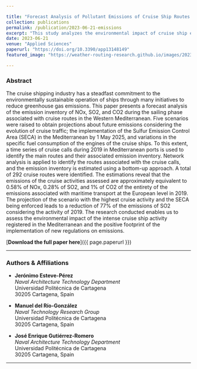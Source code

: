 ```yaml
---

title: "Forecast Analysis of Pollutant Emissions of Cruise Ship Routes in Western Mediterranean"
collection: publications
permalink: /publication/2023-06-21-emissions
excerpt: "This study analyzes the environmental impact of cruise ship emissions in the Western Mediterranean, highlighting a significant reduction in SO2 emissions with new regulations by 2025."
date: 2023-06-21
venue: "Applied Sciences"
paperurl: "https://doi.org/10.3390/app13148149"
featured_image: "https://weather-routing-research.github.io/images/2023-06-21-emissions.png"

---
```


### Abstract

The cruise shipping industry has a steadfast commitment to the environmentally sustainable operation of ships through many initiatives to reduce greenhouse gas emissions. This paper presents a forecast analysis of the emission inventory of NOx, SO2, and CO2 during the sailing phase associated with cruise routes in the Western Mediterranean. Five scenarios were raised to obtain projections about future emissions considering the evolution of cruise traffic; the implementation of the Sulfur Emission Control Area (SECA) in the Mediterranean by 1 May 2025, and variations in the specific fuel consumption of the engines of the cruise ships. To this extent, a time series of cruise calls during 2019 in Mediterranean ports is used to identify the main routes and their associated emission inventory. Network analysis is applied to identify the routes associated with the cruise calls, and the emission inventory is estimated using a bottom-up approach. A total of 292 cruise routes were identified. The estimations reveal that the emissions of the cruise activities assessed are approximately equivalent to 0.58% of NOx, 0.28% of SO2, and 1% of CO2 of the entirety of the emissions associated with maritime transport at the European level in 2019. The projection of the scenario with the highest cruise activity and the SECA being enforced leads to a reduction of 77% of the emissions of SO2 considering the activity of 2019. The research conducted enables us to assess the environmental impact of the intense cruise ship activity registered in the Mediterranean and the positive footprint of the implementation of new regulations on emissions.

[**Download the full paper here**]({{ page.paperurl }})

---

### Authors & Affiliations

- **Jerónimo Esteve-Pérez**  
  _Naval Architecture Technology Department_  
  Universidad Politécnica de Cartagena  
  30205 Cartagena, Spain

- **Manuel del Río-González**  
  _Naval Technology Research Group_  
  Universidad Politécnica de Cartagena  
  30205 Cartagena, Spain

- **José Enrique Gutiérrez-Romero**  
  _Naval Architecture Technology Department_  
  Universidad Politécnica de Cartagena  
  30205 Cartagena, Spain

---
